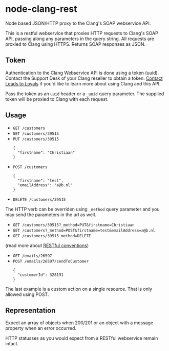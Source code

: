 # node-clang-rest

Node based JSON/HTTP proxy to the Clang's SOAP webservice API.

This is a restful webservice that proxies HTTP requests to Clang's SOAP API, passing along any parameters in the query string. All requests are proxied to Clang using HTTPS. Returns SOAP responses as JSON.

## Token

Authentication to the Clang Webservice API is done using a token (uuid). Contact the Support Desk of your Clang reseller to obtain a token. [Contact Leads to Loyals](https://www.leadstoloyals.nl/en/contact/) if you'd like to learn more about using Clang and this API.

Pass the token as an `uuid` header or a `_uuid` query parameter. The supplied token will be proxied to Clang with each request.

## Usage

- `GET /customers`
- `GET /customers/39515`
- `PUT /customers/39515`
  ```
  {
    "firstname": "Christiaan"
  }
  ```
- `POST /customers`
  ```
  {
    "firstname": "test",
    "emailAddress": "a@b.nl"
  }
  ```
- `DELETE /customers/39515`

The HTTP verb can be overriden using `_method` query parameter and you may send the parameters in the url as well.
- `GET /customers/39515?_method=PUT&firstname=Christiaan`
- `GET /customers?_method=POST&firstname=test&emailAddress=a@b.nl`
- `GET /customers/39515_method=DELETE`

(read more about [RESTful conventions](http://microformats.org/wiki/rest/urls))

- `GET /emails/26597`
- `POST /emails/26597/sendToCustomer`
  ```
  {
    "customerId": 328191
  }
  ```

The last example is a custom action on a single resource. That is only allowed using POST.

## Representation

Expect an array of objects when 200/201 or an object with a message property when an error occurred.

HTTP statusses as you would expect from a RESTful webservice remain intact.
